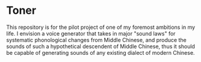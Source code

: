 # Toner
This repository is for the pilot project of one of my foremost ambitions in my life. I envision a voice generator that takes in major "sound laws" for systematic phonological changes from Middle Chinese, and produce the sounds of such a hypothetical descendent of Middle Chinese, thus it should be capable of generating sounds of any existing dialect of modern Chinese.   

